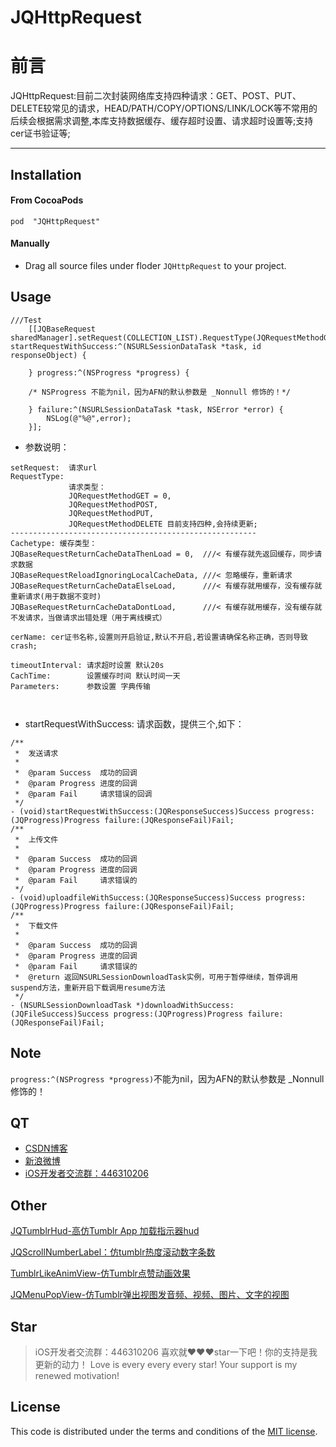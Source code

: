 # JQHttpRequest
前言
===
 JQHttpRequest:目前二次封装网络库支持四种请求：GET、POST、PUT、DELETE较常见的请求，HEAD/PATH/COPY/OPTIONS/LINK/LOCK等不常用的后续会根据需求调整,本库支持数据缓存、缓存超时设置、请求超时设置等;支持cer证书验证等;
 
---
## Installation

#### From CocoaPods

```
pod  "JQHttpRequest"
```

#### Manually 
- Drag all source files under floder `JQHttpRequest` to your project.

## Usage
```
///Test
    [[JQBaseRequest sharedManager].setRequest(COLLECTION_LIST).RequestType(JQRequestMethodGET).Cachetype(JQBaseRequestReloadIgnoringLocalCacheData).cerName(nil).timeoutInterval(30).CachTime(60).Parameters(nil) startRequestWithSuccess:^(NSURLSessionDataTask *task, id responseObject) {
        
    } progress:^(NSProgress *progress) {
        
    /* NSProgress 不能为nil，因为AFN的默认参数是 _Nonnull 修饰的！*/
        
    } failure:^(NSURLSessionDataTask *task, NSError *error) {
        NSLog(@"%@",error);
    }];

```
- 参数说明：

```
setRequest:  请求url
RequestType: 
             请求类型：
             JQRequestMethodGET = 0,
             JQRequestMethodPOST,
             JQRequestMethodPUT,
             JQRequestMethodDELETE 目前支持四种,会持续更新;
-------------------------------------------------------
Cachetype: 缓存类型：
JQBaseRequestReturnCacheDataThenLoad = 0,  ///< 有缓存就先返回缓存，同步请求数据
JQBaseRequestReloadIgnoringLocalCacheData, ///< 忽略缓存，重新请求
JQBaseRequestReturnCacheDataElseLoad,      ///< 有缓存就用缓存，没有缓存就重新请求(用于数据不变时)
JQBaseRequestReturnCacheDataDontLoad,      ///< 有缓存就用缓存，没有缓存就不发请求，当做请求出错处理（用于离线模式）

cerName: cer证书名称,设置则开启验证,默认不开启,若设置请确保名称正确，否则导致crash;

timeoutInterval: 请求超时设置 默认20s
CachTime:        设置缓存时间 默认时间一天
Parameters:      参数设置 字典传输

          
```
- startRequestWithSuccess: 请求函数，提供三个,如下：

```
/**
 *  发送请求
 *
 *  @param Success  成功的回调
 *  @param Progress 进度的回调
 *  @param Fail     请求错误的回调
 */
- (void)startRequestWithSuccess:(JQResponseSuccess)Success progress:(JQProgress)Progress failure:(JQResponseFail)Fail;
/**
 *  上传文件
 *
 *  @param Success  成功的回调
 *  @param Progress 进度的回调
 *  @param Fail     请求错误的
 */
- (void)uploadfileWithSuccess:(JQResponseSuccess)Success progress:(JQProgress)Progress failure:(JQResponseFail)Fail;
/**
 *  下载文件
 *
 *  @param Success  成功的回调
 *  @param Progress 进度的回调
 *  @param Fail     请求错误的
 *  @return 返回NSURLSessionDownloadTask实例，可用于暂停继续，暂停调用suspend方法，重新开启下载调用resume方法
 */
- (NSURLSessionDownloadTask *)downloadWithSuccess:(JQFileSuccess)Success progress:(JQProgress)Progress failure:(JQResponseFail)Fail;
```
## Note
`progress:^(NSProgress *progress)`不能为nil，因为AFN的默认参数是 _Nonnull 修饰的！
## QT
- [CSDN博客](http://blog.csdn.net/qq_31810357)
- [新浪微博](http://weibo.com/hanjunqiang)
- [iOS开发者交流群：446310206]()

## Other
[JQTumblrHud-高仿Tumblr App 加载指示器hud](https://github.com/xiaohange/JQTumblrHud)

[JQScrollNumberLabel：仿tumblr热度滚动数字条数](https://github.com/xiaohange/JQScrollNumberLabel)

[TumblrLikeAnimView-仿Tumblr点赞动画效果](https://github.com/xiaohange/TumblrLikeAnimView)

[JQMenuPopView-仿Tumblr弹出视图发音频、视频、图片、文字的视图](https://github.com/xiaohange/JQMenuPopView)

## Star
>iOS开发者交流群：446310206 喜欢就❤️❤️❤️star一下吧！你的支持是我更新的动力！ Love is every every every star! Your support is my renewed motivation!

## License

This code is distributed under the terms and conditions of the [MIT license](LICENSE).